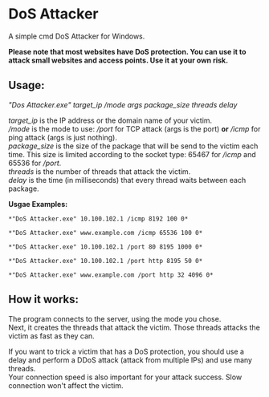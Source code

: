 # DoS Attacker
A simple cmd DoS Attacker for Windows.

**Please note that most websites have DoS protection. You can use it to attack small websites and access points. Use it at your own risk.**
## Usage:
*"Dos Attacker.exe" target_ip /mode args package_size threads delay*

*target_ip* is the IP address or the domain name of your victim.  
*/mode* is the mode to use: */port* for TCP attack (args is the port) **or** */icmp* for ping attack (args is just nothing).  
*package_size* is the size of the package that will be send to the victim each time. This size is limited according to the socket type: 65467 for */icmp* and 65536 for */port*.  
*threads* is the number of threads that attack the victim.  
*delay* is the time (in milliseconds) that every thread waits between each package.

**Usgae Examples:**  
~~~
*"DoS Attacker.exe" 10.100.102.1 /icmp 8192 100 0*  

*"DoS Attacker.exe" www.example.com /icmp 65536 100 0*  

*"DoS Attacker.exe" 10.100.102.1 /port 80 8195 1000 0*

*"DoS Attacker.exe" 10.100.102.1 /port http 8195 50 0*

*"DoS Attacker.exe" www.example.com /port http 32 4096 0*
~~~
## How it works:
The program connects to the server, using the mode you chose.  
Next, it creates the threads that attack the victim. Those threads attacks the victim as fast as they can.  

If you want to trick a victim that has a DoS protection, you should use a delay and perform a DDoS attack (attack from multiple IPs) and use many threads.  
Your connection speed is also important for your attack success. Slow connection won't affect the victim.
